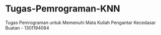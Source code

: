 # Tugas-Pemrograman-KNN

Tugas Pemrograman untuk Memenuhi Mata Kuliah Pengantar Kecedasar Buatan - 1301194084
